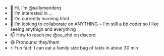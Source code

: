 - 👋 Hi, I’m @sallymanderq
- 👀 I’m interested in ...
- 🌱 I’m currently learning html 
- 💞️ I’m looking to collaborate on ANYTHING ~ I'm still a bb coder so I like seeing anythign and everything
- 📫 How to reach me @ee_ehd on discord
- 😄 Pronouns: they/them
- ⚡ Fun fact: I can eat a family size bag of takis in about 30 min 

<!---
sallymanderq/sallymanderq is a ✨ special ✨ repository because its `README.md` (this file) appears on your GitHub profile.
You can click the Preview link to take a look at your changes.
--->
